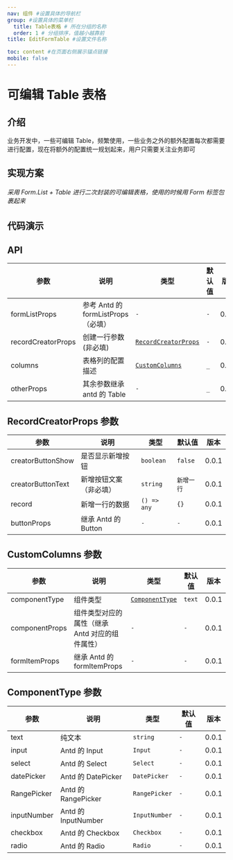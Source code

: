 ```yaml
---
nav: 组件 #设置具体的导航栏
group: #设置具体的菜单栏
  title: Table表格 # 所在分组的名称
  order: 1 # 分组排序，值越小越靠前
title: EditFormTable #设置文件名称

toc: content #在页面右侧展示锚点链接
mobile: false
---
```


# 可编辑 Table 表格

## 介绍

业务开发中，一些可编辑 Table，频繁使用，一些业务之外的额外配置每次都需要进行配置，现在将额外的配置统一规划起来，用户只需要关注业务即可

## 实现方案

###### 采用 Form.List + Table 进行二次封装的可编辑表格，使用的时候用 Form 标签包裹起来

## 代码演示

<code src="./demo/editFormTable" ></code>

## API

| 参数               | 说明                               | 类型                                             | 默认值 | 版本  |
| ------------------ | ---------------------------------- | ------------------------------------------------ | ------ | ----- |
| formListProps      | 参考 Antd 的 formListProps（必填） | `-`                                              | `-`    | 0.0.1 |
| recordCreatorProps | 创建一行参数(非必填)               | [`RecordCreatorProps`](#recordcreatorprops-参数) | `-`    | 0.0.1 |
| columns            | 表格列的配置描述                   | [`CustomColumns`](#customcolumns-参数)           | `_`    | 0.0.1 |
| otherProps         | 其余参数继承 antd 的 Table         | `-`                                              | `_`    | 0.0.1 |

## RecordCreatorProps 参数

| 参数              | 说明                   | 类型        | 默认值     | 版本  |
| ----------------- | ---------------------- | ----------- | ---------- | ----- |
| creatorButtonShow | 是否显示新增按钮       | `boolean`   | `false`    | 0.0.1 |
| creatorButtonText | 新增按钮文案（非必填） | `string`    | `新增一行` | 0.0.1 |
| record            | 新增一行的数据         | `() => any` | `{}`       | 0.0.1 |
| buttonProps       | 继承 Antd 的 Button    | `-`         | `-`        | 0.0.1 |

## CustomColumns 参数

| 参数           | 说明                                           | 类型                              | 默认值 | 版本  |
| -------------- | ---------------------------------------------- | --------------------------------- | ------ | ----- |
| componentType  | 组件类型                                       | [`ComponentType`](#componenttype) | `text` | 0.0.1 |
| componentProps | 组件类型对应的属性（继承 Antd 对应的组件属性） | `-`                               | `-`    | 0.0.1 |
| formItemProps  | 继承 Antd 的 formItemProps                     | `-`                               | `-`    | 0.0.1 |

## ComponentType 参数

| 参数        | 说明                | 类型          | 默认值 | 版本  |
| ----------- | ------------------- | ------------- | ------ | ----- |
| text        | 纯文本              | `string`      | `-`    | 0.0.1 |
| input       | Antd 的 Input       | `Input`       | `-`    | 0.0.1 |
| select      | Antd 的 Select      | `Select `     | `-`    | 0.0.1 |
| datePicker  | Antd 的 DatePicker  | `DatePicker`  | `-`    | 0.0.1 |
| RangePicker | Antd 的 RangePicker | `RangePicker` | `-`    | 0.0.1 |
| inputNumber | Antd 的 InputNumber | `InputNumber` | `-`    | 0.0.1 |
| checkbox    | Antd 的 Checkbox    | `Checkbox`    | `-`    | 0.0.1 |
| radio       | Antd 的 Radio       | `Radio`       | `-`    | 0.0.1 |
